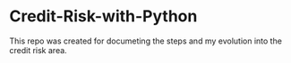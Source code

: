 # Credit-Risk-with-Python
This repo was created for documeting the steps and my evolution into the credit risk area.
